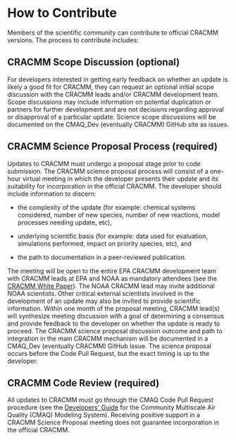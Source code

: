 # How to Contribute

Members of the scientific community can contribute to official CRACMM versions. The process to contribute includes:

## CRACMM Scope Discussion (optional)
For developers interested in getting early feedback on whether an update is likely a good fit for CRACMM, they can request an optional initial scope discussion with the CRACMM leads and/or CRACMM development team. Scope discussions may include information on potential duplication or partners for further development and are not decisions regarding approval or disapproval of a particular update. Science scope discussions will be documented on the CMAQ_Dev (eventually CRACMM) GitHub site as issues.
 
## CRACMM Science Proposal Process (required)
Updates to CRACMM must undergo a proposal stage prior to code submission. The CRACMM science proposal process will consist of a one-hour virtual meeting in which the developer presents their update and its suitability for incorporation in the official CRACMM. The developer should include information to discern:

* the complexity of the update (for example: chemical systems considered, number of new species, number of new reactions, model processes needing update, etc), 

* underlying scientific basis (for example: data used for evaluation, simulations performed, impact on priority species, etc), and

* the path to documentation in a peer-reviewed publication.  

The meeting will be open to the entire EPA CRACMM development team with CRACMM leads at EPA and NOAA as mandatory attendees (see the [CRACMM White Paper](https://www.epa.gov/cmaq/cracmm)). The NOAA CRACMM lead may invite additional NOAA scientists. Other critical external scientists involved in the development of an update may also be invited to provide scientific information. Within one month of the proposal meeting, CRACMM lead(s) will synthesize meeting discussion with a goal of determining a consensus and provide feedback to the developer on whether the update is ready to proceed. The CRACMM science proposal discussion outcome and path to integration in the main CRACMM mechanism will be documented in a CMAQ_Dev (eventually CRACMM) GitHub Issue. The science proposal occurs before the Code Pull Request, but the exact timing is up to the developer. 
 
## CRACMM Code Review (required)
All updates to CRACMM must go through the CMAQ Code Pull Request procedure (see the [Developers' Guide](https://github.com/USEPA/CMAQ/blob/main/DOCS/Developers_Guide/CMAQ_Dev_Guide.md) for the Community Multiscale Air Quality (CMAQ) Modeling System). Receiving positive support in a CRACMM Science Proposal meeting does not guarantee incorporation in the official CRACMM.